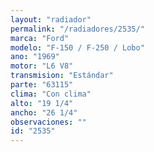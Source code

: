```yaml
---
layout: "radiador"
permalink: "/radiadores/2535/"
marca: "Ford"
modelo: "F-150 / F-250 / Lobo"
ano: "1969"
motor: "L6 V8"
transmision: "Estándar"
parte: "63115"
clima: "Con clima"
alto: "19 1/4"
ancho: "26 1/4"
observaciones: ""
id: "2535"
---
```


